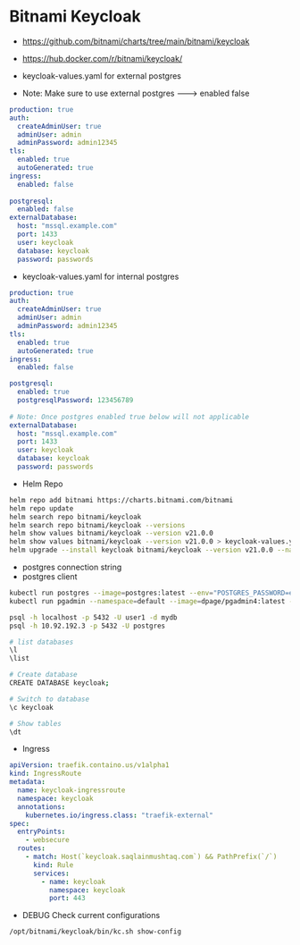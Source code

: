 # Bitnami Keycloak

- https://github.com/bitnami/charts/tree/main/bitnami/keycloak

- https://hub.docker.com/r/bitnami/keycloak/


- keycloak-values.yaml for external postgres
- Note: Make sure to use external postgres ---> enabled false
```yaml
production: true
auth:
  createAdminUser: true
  adminUser: admin
  adminPassword: admin12345
tls:
  enabled: true
  autoGenerated: true
ingress:
  enabled: false
 
postgresql:
  enabled: false
externalDatabase:
  host: "mssql.example.com"
  port: 1433
  user: keycloak
  database: keycloak
  password: passwords 
```

- keycloak-values.yaml for internal postgres
```yaml
production: true
auth:
  createAdminUser: true
  adminUser: admin
  adminPassword: admin12345
tls:
  enabled: true
  autoGenerated: true
ingress:
  enabled: false

postgresql:
  enabled: true
  postgresqlPassword: 123456789
  
# Note: Once postgres enabled true below will not applicable  
externalDatabase:
  host: "mssql.example.com"
  port: 1433
  user: keycloak
  database: keycloak
  password: passwords
```


  - Helm Repo
```bash
helm repo add bitnami https://charts.bitnami.com/bitnami
helm repo update
helm search repo bitnami/keycloak
helm search repo bitnami/keycloak --versions
helm show values bitnami/keycloak --version v21.0.0
helm show values bitnami/keycloak --version v21.0.0 > keycloak-values.yaml
helm upgrade --install keycloak bitnami/keycloak --version v21.0.0 --namespace keycloak --create-namespace --values keycloak-values.yaml --wait
```

- postgres connection string
- postgres client
```bash
kubectl run postgres --image=postgres:latest --env="POSTGRES_PASSWORD=examplepass" --port=5432 
kubectl run pgadmin --namespace=default --image=dpage/pgadmin4:latest --port=80 --env="PGADMIN_DEFAULT_EMAIL=admin@pgadmin.org" --env="PGADMIN_DEFAULT_PASSWORD=admin"
```
```bash
psql -h localhost -p 5432 -U user1 -d mydb
psql -h 10.92.192.3 -p 5432 -U postgres

# list databases
\l
\list

# Create database
CREATE DATABASE keycloak;

# Switch to database
\c keycloak

# Show tables
\dt
```

- Ingress
```yaml
apiVersion: traefik.containo.us/v1alpha1
kind: IngressRoute
metadata:
  name: keycloak-ingressroute
  namespace: keycloak
  annotations:
    kubernetes.io/ingress.class: "traefik-external"
spec:
  entryPoints:
    - websecure
  routes:
    - match: Host(`keycloak.saqlainmushtaq.com`) && PathPrefix(`/`)
      kind: Rule
      services:
        - name: keycloak
          namespace: keycloak
          port: 443
```

- DEBUG Check current configurations
```bash
/opt/bitnami/keycloak/bin/kc.sh show-config
```
